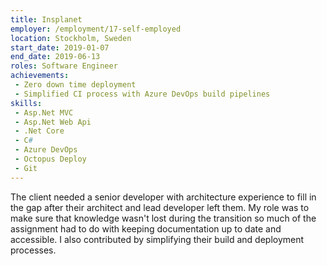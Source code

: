 ```yaml
---
title: Insplanet
employer: /employment/17-self-employed
location: Stockholm, Sweden
start_date: 2019-01-07
end_date: 2019-06-13
roles: Software Engineer
achievements:
 - Zero down time deployment
 - Simplified CI process with Azure DevOps build pipelines
skills: 
 - Asp.Net MVC
 - Asp.Net Web Api
 - .Net Core
 - C#
 - Azure DevOps
 - Octopus Deploy
 - Git
---
```

The client needed a senior developer with architecture experience to fill in the gap after their architect and lead developer left them.
My role was to make sure that knowledge wasn't lost during the transition so much of the assignment had to do with keeping documentation up to date and accessible. 
I also contributed by simplifying their build and deployment processes.
